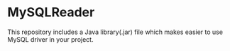 MySQLReader
===========

This repository includes a Java library(.jar) file which makes easier to use MySQL driver in your project.
